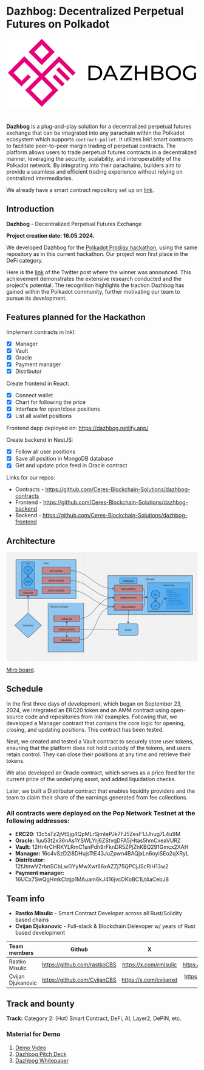 # Dazhbog: Decentralized Perpetual Futures on Polkadot

<img src="doc/images/dazhbog-logo.png" width="500" height="184" style="display: block; margin: 0 auto 40px auto;">

**Dazhbog** is a plug-and-play solution for a decentralized perpetual futures exchange that can be integrated into any parachain within the Polkadot ecosystem which supports ```contract-pallet```. It utilizes Ink! smart contracts to facilitate peer-to-peer margin trading of perpetual contracts. The platform  allows users to trade perpetual futures contracts in a decentralized manner, leveraging  the security, scalability, and interoperability of the Polkadot network. By integrating into  their parachains, builders aim to provide a seamless and efficient trading experience  without relying on centralized intermediaries. 

We already have a smart contract repository set up on [link](https://github.com/Ceres-Blockchain-Solutions/dazhbog-contracts/tree/polkadot-hackathon-2024).


## Introduction

**Dazhbog** - Decentralized Perpetual Futures Exchange

**Project creation date: 16.05.2024.**

We developed Dazhbog for the [Polkadot Prodigy hackathon](https://www.polkadotprodigy.com/), using the same repository as in this current hackathon. Our project won first place in the DeFi category.

Here is the [link](https://x.com/PolkadotProdigy/status/1800506214658494794) of the Twitter post where the winner was announced. This achievement demonstrates the extensive research conducted and the project's potential. The recognition highlights the traction Dazhbog has gained within the Polkadot community, further motivating our team to pursue its development.


## Features planned for the Hackathon

Implement contracts in Ink!:
- [x] Manager
- [x] Vault
- [x] Oracle
- [x] Payment manager
- [x] Distributor

Create frontend in React:
- [x] Connect wallet
- [x] Chart for following the price
- [x] Interface for open/close positions
- [x] List all wallet positions

Frontend dapp deployed on: https://dazhbog.netlify.app/

Create backend in NestJS:
- [x] Follow all user positions
- [x] Save all position in MongoDB database
- [x] Get and update price feed in Oracle contract

Links for our repos:

- Contracts - https://github.com/Ceres-Blockchain-Solutions/dazhbog-contracts
- Frontend - https://github.com/Ceres-Blockchain-Solutions/dazhbog-backend
- Backend - https://github.com/Ceres-Blockchain-Solutions/dazhbog-frontend


## Architecture

<img src="doc/images/architectureOverview.png" style="display: block; margin: 0 auto">

[Miro board](https://miro.com/welcomeonboard/MnFxVEpES3RFVFZkeHliUkM5eVBFNVVUdXExVzJsbXhncEE3YU1kMUlqZGdPT09nNjVvT2dPR25Hdnh3bWRPd3wzNDU4NzY0NjAwODM1MTIzNDA5fDI=?share_link_id=236558705108).

## Schedule

In the first three days of development, which began on September 23, 2024, we integrated an ERC20 token and an AMM contract using open-source code and repositories from Ink! examples. Following that, we developed a Manager contract that contains the core logic for opening, closing, and updating positions. This contract has been tested.

Next, we created and tested a Vault contract to securely store user tokens, ensuring that the platform does not hold custody of the tokens, and users retain control. They can close their positions at any time and retrieve their tokens. 

We also developed an Oracle contract, which serves as a price feed for the current price of the underlying asset, and added liquidation checks.

Later, we built a Distributor contract that enables liquidity providers and the team to claim their share of the earnings generated from fee collections.

### All contracts were deployed on the Pop Network Testnet at the following addresses:

- **ERC20**: 13c5sTz2jVtSjg4QpMLrSjmtePJk7FJ5ZesF1JJhug7L4u9M
- **Oracle:** 1uu53t2x36nAs1YSWLYrj6ZStvqDFA5jHtas5hmCxeaVURZ
- **Vault:** 12Hr4rCHRKYLRmC1snPdh9rFknDR5ZPjZhKBQ291Gmcx2XAH
- **Manager:** 16c4vSzD2i8DHujsTtE43JuZpwn4BAQjxLn6oyiSEo2qXRyL
- **Distributor:** 12fJtnwVZrbnSCbLwGYyMwXwt66xAZZj75QPCjJScRiH13w2
- **Payment manager:** 16UCx7SwQgHmkCbtjp1MAuam6kJ416jvcDKbBC1Lt4aCebJ8

## Team info

- **Rastko Misulic** - Smart Contract Developer across all Rust/Solidity based chains
- **Cvijan Djukanovic** - Full-stack & Blockchain Delevoper w/ years of Rust based development 

| Team members              | Github | X | Linkedin |
| :----------- | :------: | :----: | :---:|
| Rastko Misulic        |   https://github.com/rastkoCBS   | https://x.com/rmisulic | https://linkedin.com/in/rmisulic/ |
| Cvijan Djukanovic     |   https://github.com/CvijanCBS   | https://x.com/cvijanxd | https://linkedin.com/in/cvijan-djukanovic/ |

## Track and bounty
**Track:** Category 2: (Hot) Smart Contract, DeFi, AI, Layer2, DePIN, etc.
### Material for Demo
1. [Demo Video](https://docsend.com/view/5zfxbc66spk7yvxn)
2. [Dazhbog Pitch Deck](https://docsend.com/view/azxqmnarkhu8yxhh)
3. [Dazhbog Whitepaper](https://docsend.com/view/iszpqea9f8fae3xy)
